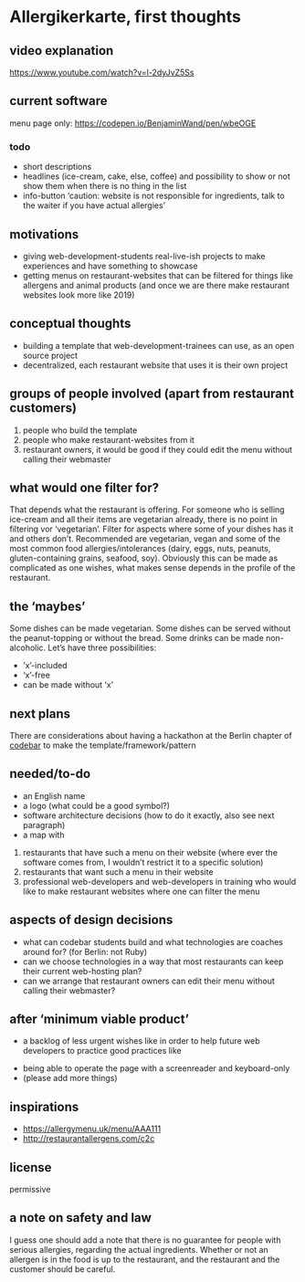 # Allergikerkarte, first thoughts

## video explanation 
https://www.youtube.com/watch?v=l-2dyJvZ5Ss 

## current software
menu page only: https://codepen.io/BenjaminWand/pen/wbeOGE

### todo
* short descriptions
* headlines (ice-cream, cake, else, coffee) and possibility to show or not show them when there is no thing in the list
* info-button ‘caution: website is not responsible for ingredients, talk to the waiter if you have actual allergies’

## motivations
* giving web-development-students real-live-ish projects to make experiences and have something to showcase
* getting menus on restaurant-websites that can be filtered for things like allergens and animal products (and once we are there make restaurant websites look more like 2019)

## conceptual thoughts
* building a template that web-development-trainees can use, as an open source project
* decentralized, each restaurant website that uses it is their own project

## groups of people involved (apart from restaurant customers)
1. people who build the template
2. people who make restaurant-websites from it
3. restaurant owners, it would be good if they could edit the menu without calling their webmaster

## what would one filter for?
That depends what the restaurant is offering. For someone who is selling ice-cream and all their items are vegetarian already, there is no point in filtering vor ‘vegetarian’. Filter for aspects where some of your dishes has it and others don’t. Recommended are vegetarian, vegan and some of the most common food allergies/intolerances (dairy, eggs, nuts, peanuts, gluten-containing grains, seafood, soy). Obviously this can be made as complicated as one wishes, what makes sense depends in the profile of the restaurant.

## the ‘maybes’
Some dishes can be made vegetarian. Some dishes can be served without the peanut-topping or without the bread. Some drinks can be made non-alcoholic. Let’s have three possibilities: 
* ’x’-included
* ‘x’-free
* can be made without ‘x’

## next plans
There are considerations about having a hackathon at the Berlin chapter of [codebar](https://codebar.io) to make the template/framework/pattern

## needed/to-do
* an English name
* a logo (what could be a good symbol?) 
* software architecture decisions (how to do it exactly, also see next paragraph)
* a map with
1. restaurants that have such a menu on their website (where ever the software comes from, I wouldn’t restrict it to a specific solution)
2. restaurants that want such a menu in their website
3. professional web-developers and web-developers in training who would like to make restaurant websites where one can filter the menu

## aspects of design decisions
* what can codebar students build and what technologies are coaches around for? (for Berlin: not Ruby)
* can we choose technologies in a way that most restaurants can keep their current web-hosting plan?
* can we arrange that restaurant owners can edit their menu without calling their webmaster?

## after ‘minimum viable product’
* a backlog of less urgent wishes like in order to help future web developers to practice good practices like
- being able to operate the page with a screenreader and keyboard-only
- (please add more things)

## inspirations 
* https://allergymenu.uk/menu/AAA111
* http://restaurantallergens.com/c2c

## license
permissive

## a note on safety and law
I guess one should add a note that there is no guarantee for people with serious allergies, regarding the actual ingredients. Whether or not an allergen is in the food is up to the restaurant, and the restaurant and the customer should be careful.
